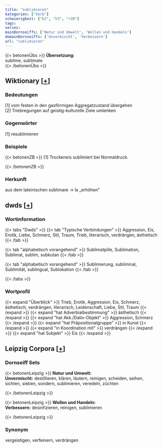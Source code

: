 ```yaml
---
title: "sublimieren"
kategorien: ["Verb"]
schwierigkeit: ["k2", "h3", "r20"]
tags:
series:
mainDornseiffs: ['Natur und Umwelt', 'Wollen und Handeln']
domainDornseiffs: ['Unvermischt', 'Verbessern']
url: "sublimieren"
---
```


{{< betonenÜbs >}}
**Übersetzung:**  
sublime, sublimate  
{{< /betonenÜbs >}}

## Wiktionary [[+](https://de.wiktionary.org/wiki/sublimieren)]

### Bedeutungen
[1] vom festen in den gasförmigen Aggregatzustand übergehen  
[2] Triebregungen auf geistig-kulturelle Ziele umlenken  

### Gegenwörter
[1] resublimieren  

### Beispiele
{{< betonenZB >}}
[1] Trockeneis sublimiert bei Normaldruck.  

{{< /betonenZB >}}
### Herkunft
aus dem lateinischen sublimare → la „erhöhen“  



## dwds [[+](https://www.dwds.de/wb/sublimieren)]

### Wortinformation
{{< tabs "Dwds" >}}
{{< tab "Typische Verbindungen" >}}
Aggression, Eis, Erotik, Liebe, Schmerz, Stil, Traum, Trieb, literarisch, verdrängen, ästhetisch
{{< /tab >}}

{{< tab "alphabetisch vorangehend" >}}
Sublimatpille, Sublimation, Sublimat, sublim, subkutan
{{< /tab >}}

{{< tab "alphabetisch vorangehend" >}}
Sublimierung, subliminal, Sublimität, sublingual, Sublokation
{{< /tab >}}

{{< /tabs >}}

### Wortprofil
{{< expand "Überblick" >}} Trieb, Erotik, Aggression, Eis, Schmerz, ästhetisch, verdrängen, literarisch, Leidenschaft, Liebe, Stil, Traum {{< /expand >}}
{{< expand "hat Adverbialbestimmung" >}} ästhetisch {{< /expand >}}
{{< expand "hat Akk./Dativ-Objekt" >}} Aggression, Schmerz {{< /expand >}}
{{< expand "hat Präpositionalgruppe" >}} in Kunst {{< /expand >}}
{{< expand "in Koordination mit" >}} verdrängen {{< /expand >}}
{{< expand "hat Subjekt" >}} Eis {{< /expand >}}

## Leipzig Corpora [[+](https://corpora.uni-leipzig.de/en/res?word=sublimieren&corpusId=deu_newscrawl-public_2018)]

### Dornseiff Sets
{{< betonenLeipzig >}}
**Natur und Umwelt:**  
**Unvermischt:** destillieren, klären, läutern, reinigen, scheiden, seihen, sichten, sieben, sondern, sublimieren, veredeln, züchten  

{{< /betonenLeipzig >}}


{{< betonenLeipzig >}}
**Wollen und Handeln:**  
**Verbessern:** desinfizieren, reinigen, sublimieren  

{{< /betonenLeipzig >}}

### Synonym
vergeistigen, verfeinern, verdrängen

